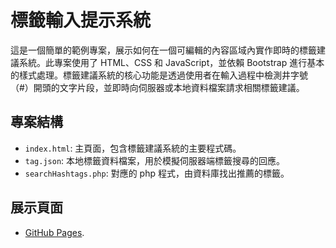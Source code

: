 # 標籤輸入提示系統

這是一個簡單的範例專案，展示如何在一個可編輯的內容區域內實作即時的標籤建議系統。此專案使用了 HTML、CSS 和 JavaScript，並依賴 Bootstrap 進行基本的樣式處理。標籤建議系統的核心功能是透過使用者在輸入過程中檢測井字號（#）開頭的文字片段，並即時向伺服器或本地資料檔案請求相關標籤建議。

## 專案結構

- `index.html`: 主頁面，包含標籤建議系統的主要程式碼。
- `tag.json`: 本地標籤資料檔案，用於模擬伺服器端標籤搜尋的回應。
- `searchHashtags.php`: 對應的 php 程式，由資料庫找出推薦的標籤。

## 展示頁面
- [GitHub Pages](https://idben.github.io/tag_02/).
